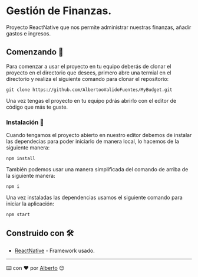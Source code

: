 # Gestión de Finanzas.

Proyecto ReactNative que nos permite administrar nuestras finanzas, añadir gastos e ingresos.

## Comenzando 🚀  
Para comenzar a usar el proyecto en tu equipo deberás de clonar el proyecto en el directorio que desees, primero abre una termial en el directorio y realiza el siguiente comando para clonar el repositorio:
```
git clone https://github.com/AlbertooValidoFuentes/MyBudget.git
```
Una vez tengas el proyecto en tu equipo pdrás abrirlo con el editor de código que más te guste.

### Instalación 🔧
Cuando tengamos el proyecto abierto en nuestro editor debemos de instalar las dependecias para poder iniciarlo de manera local, lo hacemos de la siguiente manera:
```
npm install
```

También podemos usar una manera simplificada del comando de arriba de la siguiente manera:
```
npm i
```

Una vez instaladas las dependencias usamos el siguiente comando para iniciar la aplicación:
```
npm start
```

## Construido con 🛠️
* [ReactNative](https://reactnative.dev/) - Framework usado.
---
⌨️ con ❤️ por [Alberto](https://github.com/AlbertooValidoFuentes) 😊
